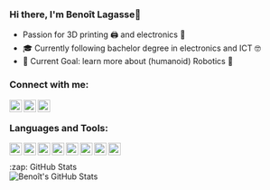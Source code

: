 ### Hi there, I'm Benoît Lagasse👋
- Passion for 3D printing 🖨️ and electronics 🔌
- 🎓 Currently following bachelor degree in electronics and ICT 🤓
- 🥅 Current Goal: learn more about (humanoid) Robotics 🤖

### Connect with me:
[<img align="left" alt="codeSTACKr | YouTube" width="22px" src="https://cdn.jsdelivr.net/npm/simple-icons@v3/icons/youtube.svg" />][youtube]
[<img align="left" alt="codeSTACKr | Twitter" width="22px" src="https://cdn.jsdelivr.net/npm/simple-icons@v3/icons/twitter.svg" />][twitter]
[<img align="left" alt="codeSTACKr | LinkedIn" width="22px" src="https://cdn.jsdelivr.net/npm/simple-icons@v3/icons/linkedin.svg" />][linkedin]

<br />

### Languages and Tools:

<img align="left" style="background-color:white" alt="Python"  width="22px"  src="https://cdn.jsdelivr.net/npm/simple-icons@3.13.0/icons/python.svg" />
<img align="left" alt="C#"      width="22px"  src="https://cdn.jsdelivr.net/npm/simple-icons@3.13.0/icons/csharp.svg" />
<img align="left" alt="C++"     width="22px"  src="https://cdn.jsdelivr.net/npm/simple-icons@3.13.0/icons/cplusplus.svg" />
<img align="left" alt="ROS"     height="22px" src="https://www.theconstructsim.com/wp-content/uploads/2015/10/rosLarge.png" />
<img align="left" alt="Git"     height="22px" src="https://cdn.jsdelivr.net/npm/simple-icons@3.13.0/icons/git.svg" />
<img align="left" alt="GitHub"  width="22px"  src="https://cdn.jsdelivr.net/npm/simple-icons@3.13.0/icons/github.svg" />
<img align="left" alt="Bash"    width="22px"  src="https://cdn.jsdelivr.net/npm/simple-icons@3.13.0/icons/gnubash.svg" />
<img align="left" alt="VS Code" width="22px"  src="https://cdn.jsdelivr.net/npm/simple-icons@3.13.0/icons/visualstudiocode.svg" />


<br />

<br />
  <summary>:zap: GitHub Stats</summary>
  <img align="left" alt="Benoît's GitHub Stats" src="https://github-readme-stats.benoit-ldl.vercel.app/api?username=Benoit-LdL&theme=dark&show_icons=true&hide_border=true" />
<br />

[twitter]: https://twitter.com/Benoit_Lagasse
[youtube]: https://www.youtube.com/channel/UCuAWMRR3BdT-krnY0wwdvYg
[linkedin]: https://www.linkedin.com/in/benoit-ldl
